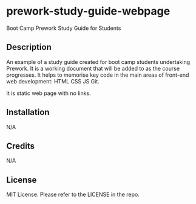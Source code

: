 # prework-study-guide-webpage
Boot Camp Prework Study Guide for Students


## Description

An example of a study guide created for boot camp students undertaking Prework. It is a working document that will be added to as the course progresses. It helps to memorise key code in the main areas of front-end web development: HTML CSS JS Git. 

It is static web page with no links.

## Installation

N/A

## Credits

N/A


## License

MIT License.
Please refer to the LICENSE in the repo.





